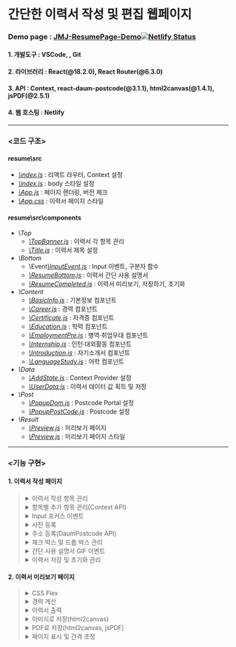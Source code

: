 # 간단한 이력서 작성 및 편집 웹페이지
### Demo page : <a href="https://jmj-resume-page.netlify.app/" target="_blank">JMJ-ResumePage-Demo</a>[![Netlify Status](https://api.netlify.com/api/v1/badges/5fd08a12-3d02-4be8-9cee-760bbf7d8a83/deploy-status)](https://app.netlify.com/sites/jmj-resume-page/deploys)

#### 1. 개발도구 : VSCode, , Git
#### 2. 라이브러리 : React(@18.2.0), React Router(@6.3.0)
#### 3. API : Context, react-daum-postcode(@3.1.1), html2canvas(@1.4.1), jsPDF(@2.5.1)
#### 4. 웹 호스팅 : Netlify

***

### <코드 구조>

#### resume\src
* <a href="https://github.com/wnalsals123/Resume_Project/blob/master/resume/src/index.js">*\index.js*</a> : 리액트 라우터, Context 설정
* <a href="https://github.com/wnalsals123/Resume_Project/blob/master/resume/src/index.css">*\index.js*</a> : body 스타일 설정
* <a href="https://github.com/wnalsals123/Resume_Project/blob/master/resume/src/App.js">*\App.js*</a> : 페이지 렌더링, 버전 체크
* <a href="https://github.com/wnalsals123/Resume_Project/blob/master/resume/src/App.css">*\App.css*</a> : 이력서 페이지 스타일

#### resume\src\components
* *\Top*
  * <a href="https://github.com/wnalsals123/Resume_Project/blob/master/resume/src/components/Top/TopBanner.js">*\TopBanner.js*</a> : 이력서 각 항목 관리
  * <a href="https://github.com/wnalsals123/Resume_Project/blob/master/resume/src/components/Top/Title.js">*\Title.js*</a> : 이력서 제목 설정
* *\Bottom*
  * \Event<a href="https://github.com/wnalsals123/Resume_Project/blob/master/resume/src/components/Content/Event/InputEvent.js">*\InputEvent.js*</a> : Input 이벤트, 구분자 함수
  * <a href="https://github.com/wnalsals123/Resume_Project/blob/master/resume/src/components/Bottom/ResumeBottom.js">*\ResumeBottom.js*</a> : 이력서 간단 사용 설명서
  * <a href="https://github.com/wnalsals123/Resume_Project/blob/master/resume/src/components/Bottom/ResumeCompleted.js">*\ResumeCompleted.js*</a> : 이력서 미리보기, 저장하기, 초기화
* *\Content*
  * <a href="https://github.com/wnalsals123/Resume_Project/blob/master/resume/src/components/Content/BasicInfo.js">*\BasicInfo.js*</a> : 기본정보 컴포넌트
  * <a href="https://github.com/wnalsals123/Resume_Project/blob/master/resume/src/components/Content/Career.js">*\Career.js*</a> : 경력 컴포넌트
  * <a href="https://github.com/wnalsals123/Resume_Project/blob/master/resume/src/components/Content/Certificate.js">*\Certificate.js*</a> : 자격증 컴포넌트
  * <a href="https://github.com/wnalsals123/Resume_Project/blob/master/resume/src/components/Content/Education.js">*\Education.js*</a> : 학력 컴포넌트
  * <a href="https://github.com/wnalsals123/Resume_Project/blob/master/resume/src/components/Content/EmploymentPre.js">*\EmploymentPre.js*</a> : 병역·취업우대 컴포넌트
  * <a href="https://github.com/wnalsals123/Resume_Project/blob/master/resume/src/components/Content/Internship.js">*\Internship.js*</a> : 인턴·대외활동 컴포넌트
  * <a href="https://github.com/wnalsals123/Resume_Project/blob/master/resume/src/components/Content/Introduction.js">*\Introduction.js*</a> : 자기소개서 컴포넌트
  * <a href="https://github.com/wnalsals123/Resume_Project/blob/master/resume/src/components/Content/LanguageStudy.js">*\LanguageStudy.js*</a> : 어학 컴포넌트
* *\Data*
  * <a href="https://github.com/wnalsals123/Resume_Project/blob/master/resume/src/components/Data/AddState.js">*\AddState.js*</a> : Context Provider 설정
  * <a href="https://github.com/wnalsals123/Resume_Project/blob/master/resume/src/components/Data/UserData.js">*\UserData.js*</a> : 이력서 데이터 값 획득 및 저장
* *\Post* 
  * <a href="https://github.com/wnalsals123/Resume_Project/blob/master/resume/src/components/Post/PopupDom.js">*\PopupDom.js*</a> : Postcode Portal 설정
  * <a href="https://github.com/wnalsals123/Resume_Project/blob/master/resume/src/components/Post/PopupPostCode.js">*\PopupPostCode.js*</a> : Postcode 설정
* *\Result*
  * <a href="https://github.com/wnalsals123/Resume_Project/blob/master/resume/src/components/Result/Preview.js">*\Preview.js*</a> : 미리보기 페이지
  * <a href="https://github.com/wnalsals123/Resume_Project/blob/master/resume/src/components/Result/Preview.js">*\Preview.js*</a> : 미리보기 페이지 스타일

***

### <기능 구현>
#### 1. 이력서 작성 페이지

><details>
><summary>이력서 작성 항목 관리</summary>
><div markdown="1">
><img width="100%" src="https://user-images.githubusercontent.com/44563747/183281541-37909728-e6e6-4abc-b746-c8017615e83a.gif"/>
></div>
></details>
>
><details>
><summary>항목별 추가 항목 관리(Context API)</summary>
><div markdown="1">
><img width="100%" src="https://user-images.githubusercontent.com/44563747/183281540-fefce378-c0aa-48a0-82af-37f05713ef27.gif"/>
></div>
></details>
>
><details>
><summary>Input 포커스 이벤트</summary>
><div markdown="1">
><img width="100%" src="https://user-images.githubusercontent.com/44563747/183281539-22071aa7-b845-47b1-a71d-22a0bf11736a.gif"/>
></div>
></details>
>
><details>
><summary>사진 등록</summary>
><div markdown="1">
><img width="100%" src="https://user-images.githubusercontent.com/44563747/183281538-df29fe71-7e85-48c4-b4c0-08e541ef9367.gif"/>
></div>
></details>
>
><details>
><summary>주소 등록(DaumPostcode API)</summary>
><div markdown="1">
><img width="100%" src="https://user-images.githubusercontent.com/44563747/183281537-953fdf10-2089-410a-a421-ef899af8a86f.gif"/>
></div>
></details>
>
><details>
><summary>체크 박스 및 드롭 박스 관리</summary>
><div markdown="1">
><img width="100%" src="https://user-images.githubusercontent.com/44563747/183281536-9f33ebc2-dcc3-441b-a191-4ebd994b7fbf.gif"/>
></div>
></details>
>
><details>
><summary>간단 사용 설명서 GIF 이벤트</summary>
><div markdown="1">
><img width="100%" src="https://user-images.githubusercontent.com/44563747/183281534-1608929b-d2f0-478c-a18c-eacbb2592f40.gif"/>
></div>
></details>
>
><details>
><summary>이력서 저장 및 초기화 관리</summary>
><div markdown="1">
><img width="100%" src="https://user-images.githubusercontent.com/44563747/183281535-c6bc5cd9-af2c-4162-aaf4-e1f72205797c.gif"/>
></div>
></details>   

#### 2. 이력서 미리보기 페이지
><details>
><summary>CSS Flex</summary>
><div markdown="1">
><img width="100%" src="https://user-images.githubusercontent.com/44563747/183281533-a4f80f7d-61bd-431a-b61d-bd980167b04a.gif"/>
></div>
></details>
>
><details>
><summary>경력 계산</summary>
><div markdown="1">
><img width="100%" src="https://user-images.githubusercontent.com/44563747/183281531-fc21e6c9-1b8c-446f-9ae0-77c8a8777116.gif"/>
></div>
></details>
>
><details>
><summary>이력서 출력</summary>
><div markdown="1">
><img width="100%" src="https://user-images.githubusercontent.com/44563747/183281529-3979b10d-9cee-4fd7-9ce5-7bd4020ac04b.gif"/>
></div>
></details>
>
><details>
><summary>이미지로 저장(html2canvas)</summary>
><div markdown="1">
><img width="100%" src="https://user-images.githubusercontent.com/44563747/183281528-c74879f7-3c32-470b-97ff-5cf9a778bc60.gif"/>
></div>
></details>
>
><details>
><summary>PDF로 저장(html2canvas, jsPDF)</summary>
><div markdown="1">
><img width="100%" src="https://user-images.githubusercontent.com/44563747/183281527-690cde75-f08c-4b96-bfd0-05359a483fd5.gif"/>
></div>
></details>
>
><details>
><summary>페이지 표시 및 간격 조정</summary>
><div markdown="1">
><img width="100%" src="https://user-images.githubusercontent.com/44563747/183281525-e1f7df75-aa05-498c-8ca5-9e9eee37f731.gif"/>
></div>
></details>